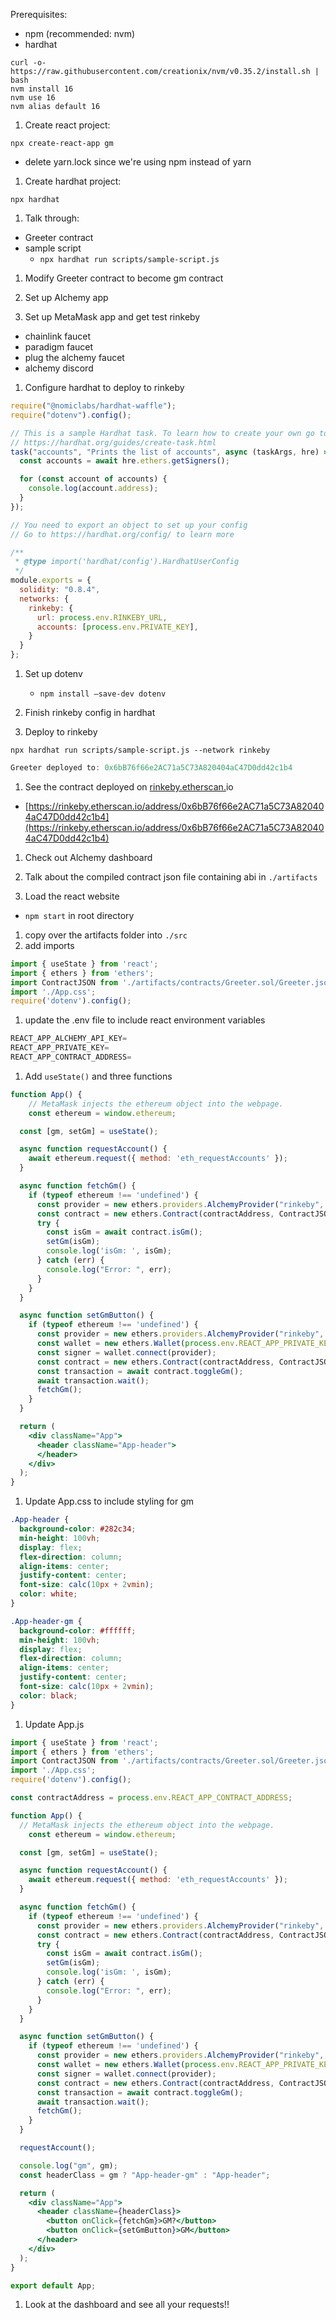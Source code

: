 Prerequisites:

- npm (recommended: nvm)
- hardhat

```
curl -o- https://raw.githubusercontent.com/creationix/nvm/v0.35.2/install.sh | bash
nvm install 16
nvm use 16
nvm alias default 16
```

1. Create react project:

`npx create-react-app gm`

- delete yarn.lock since we're using npm instead of yarn

1. Create hardhat project:

`npx hardhat`

1. Talk through:
- Greeter contract
- sample script
    - `npx hardhat run scripts/sample-script.js`

1. Modify Greeter contract to become gm contract

1. Set up Alchemy app
2. Set up MetaMask app and get test rinkeby
- chainlink faucet
- paradigm faucet
- plug the alchemy faucet
- alchemy discord

1. Configure hardhat to deploy to rinkeby

```jsx
require("@nomiclabs/hardhat-waffle");
require("dotenv").config();

// This is a sample Hardhat task. To learn how to create your own go to
// https://hardhat.org/guides/create-task.html
task("accounts", "Prints the list of accounts", async (taskArgs, hre) => {
  const accounts = await hre.ethers.getSigners();

  for (const account of accounts) {
    console.log(account.address);
  }
});

// You need to export an object to set up your config
// Go to https://hardhat.org/config/ to learn more

/**
 * @type import('hardhat/config').HardhatUserConfig
 */
module.exports = {
  solidity: "0.8.4",
  networks: {
    rinkeby: {
      url: process.env.RINKEBY_URL,
      accounts: [process.env.PRIVATE_KEY],
    }
  }
};
```

1. Set up dotenv
    - `npm install —save-dev dotenv`
    
2. Finish rinkeby config in hardhat
3. Deploy to rinkeby

`npx hardhat run scripts/sample-script.js --network rinkeby`

```jsx
Greeter deployed to: 0x6bB76f66e2AC71a5C73A820404aC47D0dd42c1b4
```

1. See the contract deployed on [rinkeby.etherscan.](http://rinkeby.etherscan.com)io
- [https://rinkeby.etherscan.io/address/0x6bB76f66e2AC71a5C73A820404aC47D0dd42c1b4](https://rinkeby.etherscan.io/address/0x6bB76f66e2AC71a5C73A820404aC47D0dd42c1b4)

1. Check out Alchemy dashboard

1. Talk about the compiled contract json file containing abi in `./artifacts`
2. Load the react website
- `npm start` in root directory
1. copy over the artifacts folder into `./src`
2. add imports

```jsx
import { useState } from 'react';
import { ethers } from 'ethers';
import ContractJSON from './artifacts/contracts/Greeter.sol/Greeter.json';
import './App.css';
require('dotenv').config();
```

1. update the .env file to include react environment variables

```jsx
REACT_APP_ALCHEMY_API_KEY=
REACT_APP_PRIVATE_KEY=
REACT_APP_CONTRACT_ADDRESS=
```

1. Add `useState()` and three functions

```jsx
function App() {
	// MetaMask injects the ethereum object into the webpage.
	const ethereum = window.ethereum;

  const [gm, setGm] = useState();

  async function requestAccount() {
    await ethereum.request({ method: 'eth_requestAccounts' });
  }

  async function fetchGm() {
    if (typeof ethereum !== 'undefined') {
      const provider = new ethers.providers.AlchemyProvider("rinkeby", process.env.REACT_APP_ALCHEMY_API_KEY);
      const contract = new ethers.Contract(contractAddress, ContractJSON.abi, provider);
      try {
        const isGm = await contract.isGm();
        setGm(isGm);
        console.log('isGm: ', isGm);
      } catch (err) {
        console.log("Error: ", err);
      }
    }
  }

  async function setGmButton() {
    if (typeof ethereum !== 'undefined') {
      const provider = new ethers.providers.AlchemyProvider("rinkeby", process.env.REACT_APP_ALCHEMY_API_KEY);
      const wallet = new ethers.Wallet(process.env.REACT_APP_PRIVATE_KEY, provider);
      const signer = wallet.connect(provider);
      const contract = new ethers.Contract(contractAddress, ContractJSON.abi, signer);
      const transaction = await contract.toggleGm();
      await transaction.wait();
      fetchGm();
    }
  }

  return (
    <div className="App">
      <header className="App-header">
      </header>
    </div>
  );
}
```

1. Update App.css to include styling for gm

```css
.App-header {
  background-color: #282c34;
  min-height: 100vh;
  display: flex;
  flex-direction: column;
  align-items: center;
  justify-content: center;
  font-size: calc(10px + 2vmin);
  color: white;
}

.App-header-gm {
  background-color: #ffffff;
  min-height: 100vh;
  display: flex;
  flex-direction: column;
  align-items: center;
  justify-content: center;
  font-size: calc(10px + 2vmin);
  color: black;
}
```

1. Update App.js

```jsx
import { useState } from 'react';
import { ethers } from 'ethers';
import ContractJSON from './artifacts/contracts/Greeter.sol/Greeter.json';
import './App.css';
require('dotenv').config();

const contractAddress = process.env.REACT_APP_CONTRACT_ADDRESS;

function App() {
  // MetaMask injects the ethereum object into the webpage.
	const ethereum = window.ethereum;

  const [gm, setGm] = useState();

  async function requestAccount() {
    await ethereum.request({ method: 'eth_requestAccounts' });
  }

  async function fetchGm() {
    if (typeof ethereum !== 'undefined') {
      const provider = new ethers.providers.AlchemyProvider("rinkeby", process.env.REACT_APP_ALCHEMY_API_KEY);
      const contract = new ethers.Contract(contractAddress, ContractJSON.abi, provider);
      try {
        const isGm = await contract.isGm();
        setGm(isGm);
        console.log('isGm: ', isGm);
      } catch (err) {
        console.log("Error: ", err);
      }
    }
  }

  async function setGmButton() {
    if (typeof ethereum !== 'undefined') {
      const provider = new ethers.providers.AlchemyProvider("rinkeby", process.env.REACT_APP_ALCHEMY_API_KEY);
      const wallet = new ethers.Wallet(process.env.REACT_APP_PRIVATE_KEY, provider);
      const signer = wallet.connect(provider);
      const contract = new ethers.Contract(contractAddress, ContractJSON.abi, signer);
      const transaction = await contract.toggleGm();
      await transaction.wait();
      fetchGm();
    }
  }

  requestAccount();

  console.log("gm", gm);
  const headerClass = gm ? "App-header-gm" : "App-header";

  return (
    <div className="App">
      <header className={headerClass}>
        <button onClick={fetchGm}>GM?</button>
        <button onClick={setGmButton}>GM</button>
      </header>
    </div>
  );
}

export default App;
```

1. Look at the dashboard and see all your requests!!
